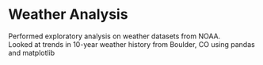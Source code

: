 # Weather Analysis
Performed exploratory analysis on weather datasets from NOAA.\
Looked at trends in 10-year weather history from Boulder, CO using pandas and matplotlib
